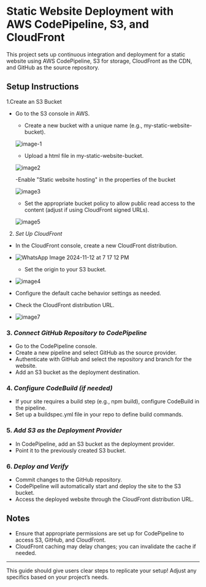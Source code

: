 # Static Website Deployment with AWS CodePipeline, S3, and CloudFront

This project sets up continuous integration and deployment for a static website using AWS CodePipeline, S3 for storage, CloudFront as the CDN, and GitHub as the source repository.



## Setup Instructions
 1.Create an S3 Bucket
- Go to the S3 console in AWS.
    - Create a new bucket with a unique name (e.g., my-static-website-bucket).

     ![image-1](https://github.com/user-attachments/assets/3ba707fa-f566-43a1-b97d-5c6a7e71577d)

    - Upload a html file in my-static-website-bucket.
  
     ![image2](https://github.com/user-attachments/assets/653ae35f-b709-4fbc-a59d-08033f4426ad)

     -Enable "Static website hosting" in the properties of the bucket
  
     ![image3](https://github.com/user-attachments/assets/9cf069ce-d9dd-47e2-940f-c7f82fe6f95f)

     - Set the appropriate bucket policy to allow public read access to the content (adjust if using CloudFront signed URLs).

     ![image5](https://github.com/user-attachments/assets/8f0966e3-210b-4c95-a89f-5be53be2e131)
 

 2. *Set Up CloudFront*
  - In the CloudFront console, create a new CloudFront distribution.
     
   - ![WhatsApp Image 2024-11-12 at 7 17 12 PM](https://github.com/user-attachments/assets/bb1eb1cf-ee1e-4588-8911-67a2c4bc2b3d)


     - Set the origin to your S3 bucket.
       
   - ![image4](https://github.com/user-attachments/assets/992daa3a-4fd0-43de-92ae-320a86a49e5f)

       
   - Configure the default cache behavior settings as needed.
     
   - Check the CloudFront distribution URL.
     
   - ![image7](https://github.com/user-attachments/assets/f92a21d0-3ca8-42f0-a5ee-abcad62365d1)


### 3. *Connect GitHub Repository to CodePipeline*
   - Go to the CodePipeline console.
   - Create a new pipeline and select GitHub as the source provider.
   - Authenticate with GitHub and select the repository and branch for the website.
   - Add an S3 bucket as the deployment destination.

### 4. *Configure CodeBuild (if needed)*
   - If your site requires a build step (e.g., npm build), configure CodeBuild in the pipeline.
   - Set up a buildspec.yml file in your repo to define build commands.

### 5. *Add S3 as the Deployment Provider*
   - In CodePipeline, add an S3 bucket as the deployment provider.
   - Point it to the previously created S3 bucket.

### 6. *Deploy and Verify*
   - Commit changes to the GitHub repository.
   - CodePipeline will automatically start and deploy the site to the S3 bucket.
   - Access the deployed website through the CloudFront distribution URL.

## Notes
- Ensure that appropriate permissions are set up for CodePipeline to access S3, GitHub, and CloudFront.
- CloudFront caching may delay changes; you can invalidate the cache if needed.

---

This guide should give users clear steps to replicate your setup! Adjust any specifics based on your project’s needs.
